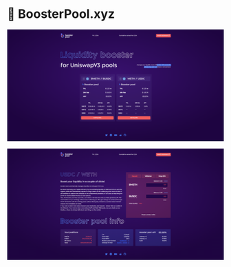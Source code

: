 # 🔡 BoosterPool.xyz

![Main page of boosterpool.xyz](<../.gitbook/assets/image (1).png>)

![Pool's page](../.gitbook/assets/image.png)

